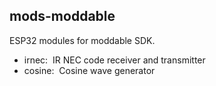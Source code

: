 ## mods-moddable
ESP32 modules for moddable SDK.<br>

- irnec:&nbsp; IR NEC code receiver and transmitter
- cosine:&nbsp; Cosine wave generator
